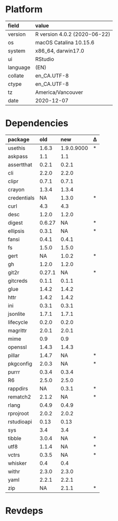# Platform

|field    |value                        |
|:--------|:----------------------------|
|version  |R version 4.0.2 (2020-06-22) |
|os       |macOS Catalina 10.15.6       |
|system   |x86_64, darwin17.0           |
|ui       |RStudio                      |
|language |(EN)                         |
|collate  |en_CA.UTF-8                  |
|ctype    |en_CA.UTF-8                  |
|tz       |America/Vancouver            |
|date     |2020-12-07                   |

# Dependencies

|package     |old    |new        |Δ  |
|:-----------|:------|:----------|:--|
|usethis     |1.6.3  |1.9.0.9000 |*  |
|askpass     |1.1    |1.1        |   |
|assertthat  |0.2.1  |0.2.1      |   |
|cli         |2.2.0  |2.2.0      |   |
|clipr       |0.7.1  |0.7.1      |   |
|crayon      |1.3.4  |1.3.4      |   |
|credentials |NA     |1.3.0      |*  |
|curl        |4.3    |4.3        |   |
|desc        |1.2.0  |1.2.0      |   |
|digest      |0.6.27 |NA         |*  |
|ellipsis    |0.3.1  |NA         |*  |
|fansi       |0.4.1  |0.4.1      |   |
|fs          |1.5.0  |1.5.0      |   |
|gert        |NA     |1.0.2      |*  |
|gh          |1.2.0  |1.2.0      |   |
|git2r       |0.27.1 |NA         |*  |
|gitcreds    |0.1.1  |0.1.1      |   |
|glue        |1.4.2  |1.4.2      |   |
|httr        |1.4.2  |1.4.2      |   |
|ini         |0.3.1  |0.3.1      |   |
|jsonlite    |1.7.1  |1.7.1      |   |
|lifecycle   |0.2.0  |0.2.0      |   |
|magrittr    |2.0.1  |2.0.1      |   |
|mime        |0.9    |0.9        |   |
|openssl     |1.4.3  |1.4.3      |   |
|pillar      |1.4.7  |NA         |*  |
|pkgconfig   |2.0.3  |NA         |*  |
|purrr       |0.3.4  |0.3.4      |   |
|R6          |2.5.0  |2.5.0      |   |
|rappdirs    |NA     |0.3.1      |*  |
|rematch2    |2.1.2  |NA         |*  |
|rlang       |0.4.9  |0.4.9      |   |
|rprojroot   |2.0.2  |2.0.2      |   |
|rstudioapi  |0.13   |0.13       |   |
|sys         |3.4    |3.4        |   |
|tibble      |3.0.4  |NA         |*  |
|utf8        |1.1.4  |NA         |*  |
|vctrs       |0.3.5  |NA         |*  |
|whisker     |0.4    |0.4        |   |
|withr       |2.3.0  |2.3.0      |   |
|yaml        |2.2.1  |2.2.1      |   |
|zip         |NA     |2.1.1      |*  |

# Revdeps

